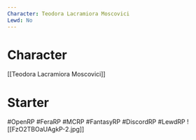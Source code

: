 ```yaml
---
Character: Teodora Lacramiora Moscovici
Lewd: No
---
```

# Character
[[Teodora Lacramiora Moscovici]]

# Starter


#OpenRP #FeraRP #MCRP #FantasyRP #DiscordRP #LewdRP
![[FzO2TBOaUAgkP-2.jpg]]